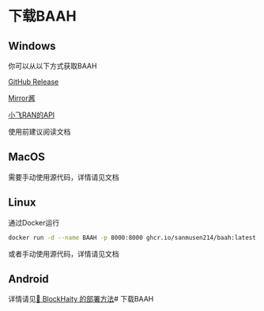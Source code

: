 # 下载BAAH

## Windows

你可以从以下方式获取BAAH

[GitHub Release](https://github.com/sanmusen214/BAAH/releases)

[Mirror酱](https://mirrorchyan.com/zh/projects?rid=BAAH)

[小飞RAN的API](###xiaofeiRAN-download-url###)

使用前建议阅读文档

## MacOS

需要手动使用源代码，详情请见文档

## Linux

通过Docker运行

``` bash
docker run -d --name BAAH -p 8000:8000 ghcr.io/sanmusen214/baah:latest
```

或者手动使用源代码，详情请见文档

## Android 

详情请见[🔗 BlockHaity 的部署方法](https://bas.blockhaity.qzz.io?target=/2025/02/10/BAAH%E5%9C%A8%E9%80%86%E5%A4%A9%E7%8E%AF%E5%A2%83%E4%B8%8B%E7%9A%84%E8%BF%90%E8%A1%8C/)# 下载BAAH

